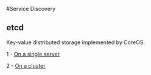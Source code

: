 #Service Discovery

## etcd

Key-value distributed storage implemented by CoreOS.

1 - <a href="etcd/single/README.md">On a single server</a>


2 - <a href="etcd/cluster/README.md">On a cluster</a>
